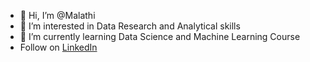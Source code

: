 - 👋 Hi, I’m @Malathi
- 👀 I’m interested in Data Research and Analytical skills
- 🌱 I’m currently learning Data Science and Machine Learning Course
- Follow on  [LinkedIn](https://www.linkedin.com/in/malathi-kanagaraj-056842125/)
  


<!---
MalathiDataAnalyst/MalathiDataAnalyst is a ✨ special ✨ repository because its `README.md` (this file) appears on your GitHub profile.
You can click the Preview link to take a look at your changes.
--->
